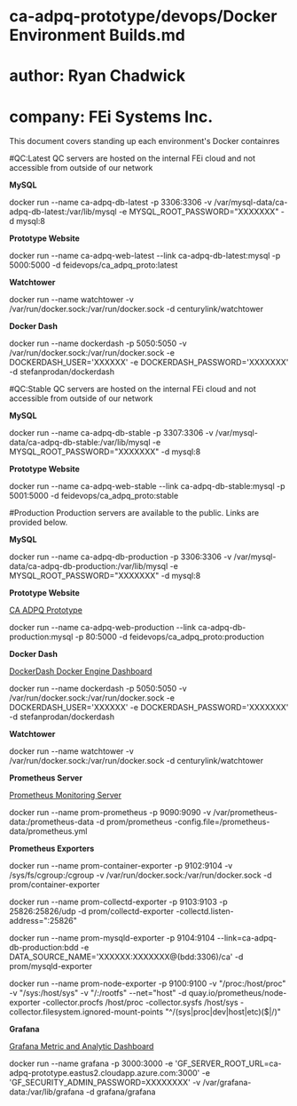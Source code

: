 # ca-adpq-prototype/devops/Docker Environment Builds.md
# author:  Ryan Chadwick
# company: FEi Systems Inc.

This document covers standing up each environment's Docker containres

#QC:Latest
QC servers are hosted on the internal FEi cloud and not accessible from outside of our network

**MySQL**

docker run --name ca-adpq-db-latest -p 3306:3306 -v /var/mysql-data/ca-adpq-db-latest:/var/lib/mysql -e MYSQL_ROOT_PASSWORD="XXXXXXX" -d mysql:8

**Prototype Website**

docker run --name ca-adpq-web-latest --link ca-adpq-db-latest:mysql -p 5000:5000 -d feidevops/ca_adpq_proto:latest

**Watchtower**

docker run --name watchtower -v /var/run/docker.sock:/var/run/docker.sock -d centurylink/watchtower

**Docker Dash**

docker run --name dockerdash -p 5050:5050 -v /var/run/docker.sock:/var/run/docker.sock -e DOCKERDASH_USER='XXXXXX' -e DOCKERDASH_PASSWORD='XXXXXXX' -d stefanprodan/dockerdash

#QC:Stable
QC servers are hosted on the internal FEi cloud and not accessible from outside of our network

**MySQL**

docker run --name ca-adpq-db-stable -p 3307:3306 -v /var/mysql-data/ca-adpq-db-stable:/var/lib/mysql -e MYSQL_ROOT_PASSWORD="XXXXXXX" -d mysql:8

**Prototype Website**

docker run --name ca-adpq-web-stable --link ca-adpq-db-stable:mysql -p 5001:5000 -d feidevops/ca_adpq_proto:stable

#Production
Production servers are available to the public.  Links are provided below.

**MySQL**

docker run --name ca-adpq-db-production -p 3306:3306 -v /var/mysql-data/ca-adpq-db-production:/var/lib/mysql -e MYSQL_ROOT_PASSWORD="XXXXXXX" -d mysql:8

**Prototype Website**

[CA ADPQ Prototype](http://ca-adpq-prototype.eastus2.cloudapp.azure.com)

docker run --name ca-adpq-web-production --link ca-adpq-db-production:mysql -p 80:5000 -d feidevops/ca_adpq_proto:production

**Docker Dash**

[DockerDash Docker Engine Dashboard](http://ca-adpq-prototype.eastus2.cloudapp.azure.com:5050)

docker run --name dockerdash -p 5050:5050 -v /var/run/docker.sock:/var/run/docker.sock -e DOCKERDASH_USER='XXXXXX' -e DOCKERDASH_PASSWORD='XXXXXXX' -d stefanprodan/dockerdash

**Watchtower**

docker run --name watchtower -v /var/run/docker.sock:/var/run/docker.sock -d centurylink/watchtower

**Prometheus Server**

[Prometheus Monitoring Server](http://ca-adpq-prototype.eastus2.cloudapp.azure.com:9090/status)

docker run --name prom-prometheus -p 9090:9090 -v /var/prometheus-data:/prometheus-data -d prom/prometheus -config.file=/prometheus-data/prometheus.yml

**Prometheus Exporters**

docker run --name prom-container-exporter -p 9102:9104 -v /sys/fs/cgroup:/cgroup -v /var/run/docker.sock:/var/run/docker.sock -d prom/container-exporter

docker run --name prom-collectd-exporter -p 9103:9103 -p 25826:25826/udp -d prom/collectd-exporter -collectd.listen-address=":25826"

docker run --name prom-mysqld-exporter -p 9104:9104 --link=ca-adpq-db-production:bdd -e DATA_SOURCE_NAME='XXXXXX:XXXXXXX@(bdd:3306)/ca' -d prom/mysqld-exporter

docker run --name prom-node-exporter -p 9100:9100 -v "/proc:/host/proc" -v "/sys:/host/sys" -v "/:/rootfs" --net="host" -d quay.io/prometheus/node-exporter -collector.procfs /host/proc -collector.sysfs /host/sys -collector.filesystem.ignored-mount-points "^/(sys|proc|dev|host|etc)($|/)"

**Grafana**

[Grafana Metric and Analytic Dashboard](http://ca-adpq-prototype.eastus2.cloudapp.azure.com:3000)

docker run --name grafana -p 3000:3000 -e 'GF_SERVER_ROOT_URL=ca-adpq-prototype.eastus2.cloudapp.azure.com:3000' -e 'GF_SECURITY_ADMIN_PASSWORD=XXXXXXXX' -v /var/grafana-data:/var/lib/grafana -d grafana/grafana


